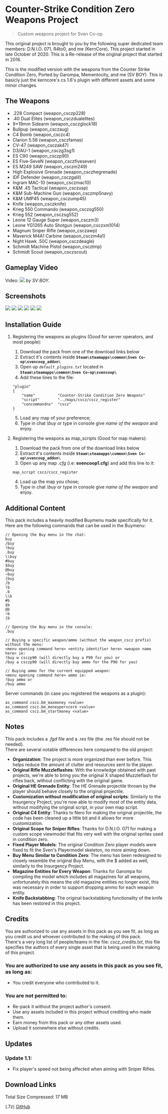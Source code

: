# Counter-Strike Condition Zero Weapons Project
> Custom weapons project for Sven Co-op

This original project is brought to you by the following super dedicated team members: D.N.I.O. 071, R4to0, and me (KernCore). This project started in late October of 2020. This is a Re-release of the original project that started in 2016.

This is the modified version with the weapons from the Counter Strike Condition Zero, Ported by Garompa, Mementocity, and me (SV BOY). This is basicly just the kerncore's cs 1.6's plugin with different assets and some minor changes.

## The Weapons

* .228 Compact (weapon_csczp228)
* .40 Dual Elites (weapon_csczdualelites)
* 9×19mm Sidearm (weapon_csczglock18)
* Bullpup (weapon_csczaug)
* C4 Bomb (weapon_csczc4)
* Clarion 5.56 (weapon_csczfamas)
* CV-47 (weapon_csczak47)
* D3/AU-1 (weapon_csczg3sg1)
* ES C90 (weapon_csczp90)
* ES Five-SeveN (weapon_csczfiveseven)
* ES M249 SAW (weapon_csczm249)
* High Explosive Grenade (weapon_csczhegrenade)
* IDF Defender (weapon_csczgalil)
* Ingram MAC-10 (weapon_csczmac10)
* K&M .45 Tactical (weapon_csczusp)
* K&M Sub-Machine Gun (weapon_csczmp5navy)
* K&M UMP45 (weapon_csczump45)
* Knife (weapon_csczknife)
* Krieg 550 Commando (weapon_csczsg550)
* Krieg 552 (weapon_csczsg552)
* Leone 12 Gauge Super (weapon_csczm3)
* Leone YG1265 Auto Shotgun (weapon_csczxm1014)
* Magnum Sniper Rifle (weapon_csczawp)
* Maverick M4A1 Carbine (weapon_csczm4a1)
* Night Hawk .50C (weapon_csczdeagle)
* Schmidt Machine Pistol (weapon_cscztmp)
* Schmidt Scout (weapon_csczscout)

## Gameplay Video

Video:
[![](https://i9.ytimg.com/vi/KYDw9y5o8Vc/mq1.jpg?sqp=CNTPwYQG&rs=AOn4CLCEu8woYmesv2_S0YfRrhQQPaRt_Q)](https://www.youtube.com/watch?v=KYDw9y5o8Vc)
*by SV BOY.*

## Screenshots
[![](https://i.imgur.com/3NBBUmP.png)](https://i.imgur.com/3NBBUmP.png)
[![](https://i.imgur.com/Y20AzgM.png)](https://i.imgur.com/Y20AzgM.png)
[![](https://i.imgur.com/OCGwZUl.png)](https://i.imgur.com/OCGwZUl.png)
[![](https://i.imgur.com/sK6HTRR.png)](https://i.imgur.com/sK6HTRR.png)
[![](https://i.imgur.com/KUCW9xA.png)](https://i.imgur.com/KUCW9xA.png)
[![](https://i.imgur.com/uvN9bsW.png)](https://i.imgur.com/uvN9bsW.png)

## Installation Guide

1. Registering the weapons as plugins (Good for server operators, and most people):
	1. Download the pack from one of the download links below
	2. Extract it's contents inside **`Steam\steamapps\common\Sven Co-op\svencoop_addon\`**
	3. Open up *`default_plugins.txt`* located in **`Steam\steamapps\common\Sven Co-op\svencoop\`**
	4. Add these lines to the file:
	```
	"plugin"
	{
		"name"			"Counter-Strike Condition Zero Weapons"
		"script"		"../maps/cscz/cscz_register"
		"concommandns"	"cscz"
	}
	```
	5. Load any map of your preference;
	6. Type in chat *\buy* or type in console give *name of the weapon* and enjoy.

2. Registering the weapons as map_scripts (Good for map makers):
	1. Download the pack from one of the download links below
	2. Extract it's contents inside **`Steam\steamapps\common\Sven Co-op\svencoop_addon\`**
	3. Open up any map *.cfg* (i.e: **svencoop1.cfg**) and add this line to it:
	```
	map_script cscz/cscz_register
	```
	4. Load up the map you chose;
	5. Type in chat *\buy* or type in console give *name of the weapon* and enjoy.

## Additional Content

This pack includes a heavily modified Buymenu made specifically for it.  
Here are the following commands that can be used in the Buymenu:

```
// Opening the Buy menu in the chat:
buy
/buy
!buy
.buy
\\buy
#buy
$buy
@buy
~buy
|buy
/b
!b
.b
\\b
#b
$b
@b
~b
|b

// Opening the Buy menu in the console:
.buy

// Buying a specific weapon/ammo (without the weapon_cscz prefix) without the menu:
<menu opening command here> <entity identifier here> <weapon name here> ie:
!buy w csczp90 (will directly buy a P90 for you) or 
/buy a csczp90 (will directly buy ammo for the P90 for you)

// Buying ammo for the current equipped weapon:
<menu opening command here> ammo ie:
!buy ammo or
/buy ammo
```

Server commands (in case you registered the weapons as a plugin):
```
as_command cscz.bm_maxmoney <value>
as_command cscz.bm_moneyperscore <value>
as_command cscz.bm_startmoney <value>
```

## Notes

This pack includes a *.fgd* file and a *.res* file (the .res file should not be needed).  
There are several notable differences here compared to the old project:  
* **Organization**: The project is more organized than ever before. This helps reduce the amount of clutter and resources sent to the player.  
* **Original Rifle Muzzleflashes**: With the knowledge obtained with past projects, we're able to bring you the original X shaped Muzzleflash for rifles back, without conflicting with the original game.  
* **Original HE Grenade Entity**: The HE Grenade projectile thrown by the player should behave closely to the original projectile.  
* **Customization without modification of original scripts**: Similarly to the Insurgency Project, you're now able to modify most of the entity data, without modifying the original script, in your own map script.  
* **Original C4 Entity**: Thanks to Nero for making the original projectile, the code has been cleaned up a little bit and it allows for more customization.  
* **Original Scope for Sniper Rifles**: Thanks for D.N.I.O. 071 for making a custom scope viewmodel that fits very well with the original sprites used in condition zero.  
* **Fixed Player Models**: The original Condition Zero player models were fixed to fit the Sven's Playermodel skeleton, no more aiming down.  
* **Buy Menu Similar to Condition Zero**: The menu has been redesigned to closely resemble the original Buy Menu, with the $ added as well, similarly to the Insurgency Project.  
* **Magazine Entities for Every Weapon**: Thanks for Garompa for compiling the model which includes all magazines for all weapons, unfortunately this means the old magazine entities no longer exist, this was necessary in order to support dropping ammo for each weapon entity.  
* **Knife Backstabbing**: The original backstabbing functionality of the knife has been restored in this project.  

## Credits

You are authorized to use any assets in this pack as you see fit, as long as you credit us and whoever contributed to the making of this pack.  
There's a very long list of people/teams in the file: *cscz_credits.txt*, this file specifies the authors of every single asset that is being used in the making of this project.

### You are authorized to use any assets in this pack as you see fit, as long as:
* You credit everyone who contributed to it.

### You are not permitted to:
* Re-pack it without the project author's consent.
* Use any assets included in this project without crediting who made them.
* Earn money from this pack or any other assets used.
* Upload it somewhere else without credits.

## Updates

### Update 1.1:
* Fix player's speed not being affected when aiming with Sniper Rifles.

## Download Links

Total Size Compressed: 17 MB

(.7z) [GitHub](https://github.com/SVB0Y/SC-Counter-Strike-Condition-Zero-Weapons/archive/refs/heads/main.zip)
